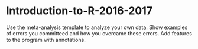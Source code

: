 # Introduction-to-R-2016-2017

Use the meta-analysis template to analyze your own data.
  Show examples of errors you committeed and how you overcame these errors.
  Add features to the program with annotations.
